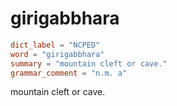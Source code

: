 # girigabbhara

``` toml
dict_label = "NCPED"
word = "girigabbhara"
summary = "mountain cleft or cave."
grammar_comment = "n.m. a"
```

mountain cleft or cave.

